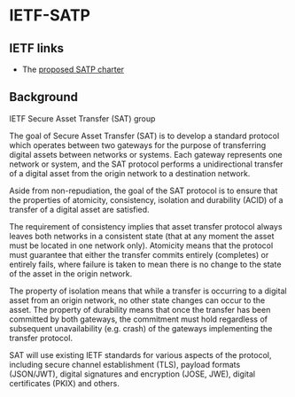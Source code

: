 # IETF-SATP 

## IETF links

- The [proposed SATP charter](https://github.com/CxSci/IETF-SATP/blob/main/charter/satp-charter.md)

## Background

IETF Secure Asset Transfer (SAT) group

The goal of Secure Asset Transfer (SAT) is to develop a standard protocol which operates between two gateways for the purpose of transferring digital assets between networks or systems. Each gateway represents one network or system, and the SAT protocol performs a unidirectional transfer of a digital asset from the origin network to a destination network.

Aside from non-repudiation, the goal of the SAT protocol is to ensure that the properties of atomicity, consistency, isolation and durability (ACID) of a transfer of a digital asset are satisfied.

The requirement of consistency implies that asset transfer protocol always leaves both networks in a consistent state (that at any moment the asset must be located in one network only). Atomicity means that the protocol must guarantee that either the transfer commits entirely (completes) or entirely fails, where failure is taken to mean there is no change to the state of the asset in the origin network.

The property of isolation means that while a transfer is occurring to a digital asset from an origin network, no other state changes can occur to the asset. The property of durability means that once the transfer has been committed by both gateways, the commitment must hold regardless of subsequent unavailability (e.g. crash) of the gateways implementing the transfer protocol.

SAT will use existing IETF standards for various aspects of the protocol, including secure channel establishment (TLS), payload formats (JSON/JWT), digital signatures and encryption (JOSE, JWE), digital certificates (PKIX) and others.
